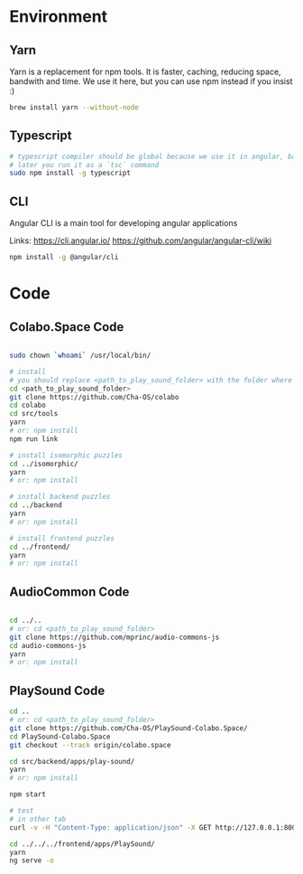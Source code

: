 # Environment

## Yarn

Yarn is a replacement for npm tools. It is faster, caching, reducing space, bandwith and time. We use it here, but you can use npm instead if you insist :)

```sh
brew install yarn --without-node
```

## Typescript

```sh
# typescript compiler should be global because we use it in angular, backend, etc
# later you run it as a `tsc` command
sudo npm install -g typescript
```

## CLI

Angular CLI is a main tool for developing angular applications

Links:
https://cli.angular.io/
https://github.com/angular/angular-cli/wiki

```sh
npm install -g @angular/cli
```

# Code

## Colabo.Space Code

```sh

sudo chown `whoami` /usr/local/bin/

# install
# you should replace <path_to_play_sound_folder> with the folder where you want to develop playsound
cd <path_to_play_sound_folder>
git clone https://github.com/Cha-OS/colabo
cd colabo
cd src/tools
yarn
# or: npm install
npm run link

# install isomorphic puzzles
cd ../isomorphic/
yarn
# or: npm install

# install backend puzzles
cd ../backend
yarn
# or: npm install

# install frontend puzzles
cd ../frontend/
yarn
# or: npm install
```

## AudioCommon Code

```sh

cd ../..
# or: cd <path_to_play_sound_folder>
git clone https://github.com/mprinc/audio-commons-js
cd audio-commons-js
yarn
# or: npm install
```

## PlaySound Code

```sh
cd ..
# or: cd <path_to_play_sound_folder>
git clone https://github.com/Cha-OS/PlaySound-Colabo.Space/
cd PlaySound-Colabo.Space
git checkout --track origin/colabo.space

cd src/backend/apps/play-sound/
yarn
# or: npm install

npm start

# test
# in other tab
curl -v -H "Content-Type: application/json" -X GET http://127.0.0.1:8005/search-sounds/bird

cd ../../../frontend/apps/PlaySound/
yarn
ng serve -o
```

